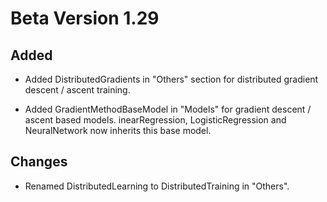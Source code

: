 # Beta Version 1.29

## Added

* Added DistributedGradients in "Others" section for distributed gradient descent / ascent training.

* Added GradientMethodBaseModel in "Models" for gradient descent / ascent based models. inearRegression, LogisticRegression and NeuralNetwork now inherits this base model.

## Changes

* Renamed DistributedLearning to DistributedTraining in "Others".
